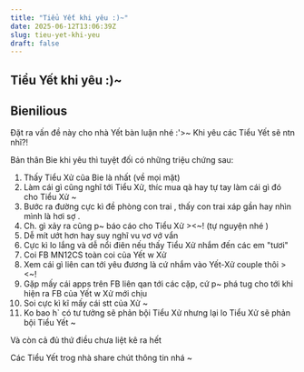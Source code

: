 ```yaml
---
title: "Tiểu Yết khi yêu :)~"
date: 2025-06-12T13:06:39Z
slug: tieu-yet-khi-yeu
draft: false
---
```


## Tiểu Yết khi yêu :)~

## Bienilious

Đặt ra vấn đề này cho nhà Yết bàn luận nhé :'>~
Khi yêu các Tiểu Yết sẽ ntn nhĩ?!
 
Bản thân Bie khi yêu thì tuyệt đối có những triệu chứng sau:
 
 

1. Thấy Tiểu Xử cũa Bie là nhất (về mọi mặt)
2. Làm cái gì cũng nghĩ tới Tiểu Xử, thíc mua qà hay tự tay làm cái gì đó cho Tiểu Xử ~
3. Bước ra đường cực kì đề phòng con trai , thấy con trai xáp gần hay nhìn mình là hơi sợ .
4. Ch. gì xảy ra cũng p~ báo cáo cho Tiểu Xử ><~! (tự nguyện nhé )
5. Dễ mít ướt hơn  hay suy nghĩ vu vơ vớ vẩn 
6. Cực kì lo lắng và dễ nổi điên nếu thấy Tiểu Xử nhắm đến các em "tươi" 
7. Coi FB MN12CS toàn coi của Yết w Xử 
8. Xem cái gì liên can tới yêu đương là cứ nhắm vào Yết-Xử couple thôi ><~!
9. Gặp mấy cái apps trên FB liên qan tới các cặp, cứ p~ phá tug cho tới khi hiện ra FB của Yết w Xử mới chịu 
10. Soi cực kì kĩ mấy cái stt của Xử ~
11. Ko bao h` có tư tưởng sẽ phản bội Tiểu Xử nhưng lại lo Tiểu Xử sẽ phản bội Tiểu Yết ~
 
 
 
 
 
 

Và còn cả đủ thứ điều chưa liệt kê ra hết 
 
Các Tiểu Yết trog nhà share chút thông tin nhá ~